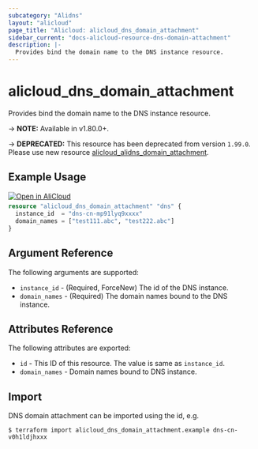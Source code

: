 ```yaml
---
subcategory: "Alidns"
layout: "alicloud"
page_title: "Alicloud: alicloud_dns_domain_attachment"
sidebar_current: "docs-alicloud-resource-dns-domain-attachment"
description: |-
  Provides bind the domain name to the DNS instance resource.
---
```


# alicloud\_dns\_domain\_attachment

Provides bind the domain name to the DNS instance resource.

-> **NOTE:** Available in v1.80.0+.

-> **DEPRECATED:**  This resource has been deprecated from version `1.99.0`. Please use new resource [alicloud_alidns_domain_attachment](https://www.terraform.io/docs/providers/alicloud/r/alidns_domain_attachment).

## Example Usage

<div style="display: block;margin-bottom: 40px;"><div class="oics-button" style="float: right;position: absolute;margin-bottom: 10px;">
  <a href="https://api.aliyun.com/api-tools/terraform?resource=alicloud_dns_domain_attachment&exampleId=b0483a98-4ec0-cc26-1037-df40741f6a442df66981&activeTab=example&spm=docs.r.dns_domain_attachment.0.b0483a984e&intl_lang=EN_US" target="_blank">
    <img alt="Open in AliCloud" src="https://img.alicdn.com/imgextra/i1/O1CN01hjjqXv1uYUlY56FyX_!!6000000006049-55-tps-254-36.svg" style="max-height: 44px; max-width: 100%;">
  </a>
</div></div>

```terraform
resource "alicloud_dns_domain_attachment" "dns" {
  instance_id  = "dns-cn-mp91lyq9xxxx"
  domain_names = ["test111.abc", "test222.abc"]
}
```
## Argument Reference

The following arguments are supported:

* `instance_id` - (Required, ForceNew) The id of the DNS instance.
* `domain_names` - (Required) The domain names bound to the DNS instance.

## Attributes Reference

The following attributes are exported:

* `id` - This ID of this resource. The value is same as `instance_id`. 
* `domain_names` - Domain names bound to DNS instance.

## Import

DNS domain attachment can be imported using the id, e.g.

```shell
$ terraform import alicloud_dns_domain_attachment.example dns-cn-v0h1ldjhxxx
```
